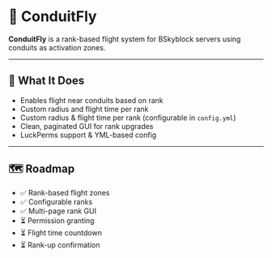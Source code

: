 # 🚀 ConduitFly 

**ConduitFly** is a rank-based flight system for BSkyblock servers using conduits as activation zones.

---

## 🔧 What It Does
- Enables flight near conduits based on rank
- Custom radius and flight time per rank
- Custom radius & flight time per rank (configurable in `config.yml`)
- Clean, paginated GUI for rank upgrades
- LuckPerms support & YML-based config

---

## 🗺️ Roadmap
- ✅ Rank-based flight zones
- ✅ Configurable ranks
- ✅ Multi-page rank GUI
- ⏳ Permission granting
- ⏳ Flight time countdown
- ⏳ Rank-up confirmation
